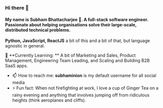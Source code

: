 
<!--
**subhaminion/subhaminion** is a ✨ _special_ ✨ repository because its `README.md` (this file) appears on your GitHub profile.
-->
### Hi there 👋

#### My name is **Subham Bhattacharjee 🚀**. A full-stack software engineer. Passionate about helping organisations solve their large-scale, distributed technical problems.

**Python, JavaScript, ReactJS** a bit of this and a bit of that, but language agnostic in general.

🧠 **Currently Learning: ** A bit of Marketing and Sales, Product Management, Engineering Team Leading, and Scaling and Building B2B SaaS apps.

- 📫 How to reach me: **subhaminion** is my default username for all social media
- ⚡ Fun fact: When not firefighting at work, I love a cup of Ginger Tea on a rainy evening and anything that involves jumping off from ridiculous heights (think aeroplanes and cliffs).
